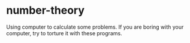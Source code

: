 # number-theory
Using computer to calculate some problems. If you are boring with your computer, try to torture it with these programs.
